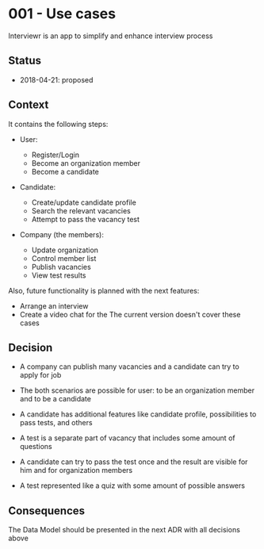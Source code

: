 # 001 - Use cases

Interviewr is an app to simplify and enhance interview process

## Status

* 2018-04-21: proposed

## Context

It contains the following steps:

* User:
  * Register/Login
  * Become an organization member
  * Become a candidate

* Candidate:
  * Create/update candidate profile
  * Search the relevant vacancies
  * Attempt to pass the vacancy test

* Company (the members):
  * Update organization
  * Control member list
  * Publish vacancies
  * View test results

Also, future functionality is planned with the next features:
* Arrange an interview
* Create a video chat for the
The current version doesn't cover these cases

## Decision

* A company can publish many vacancies and a candidate can try to apply for job
* The both scenarios are possible for user: to be an organization member and to be a candidate
* A candidate has additional features like candidate profile, possibilities to pass tests, and others

* A test is a separate part of vacancy that includes some amount of questions
* A candidate can try to pass the test once and the result are visible for him and for organization members
* A test represented like a quiz with some amount of possible answers

## Consequences

The Data Model should be presented in the next ADR with all decisions above